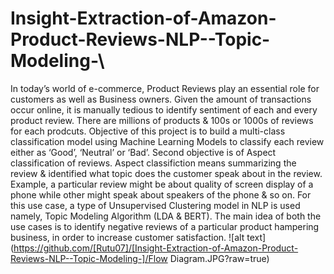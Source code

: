 # Insight-Extraction-of-Amazon-Product-Reviews-NLP--Topic-Modeling-\
In today’s world of e-commerce, Product Reviews play an essential role for customers as well as Business owners. Given the amount of transactions occur online, it is manually tedious to identify sentiment of each and every product review. There are millions of products & 100s or 1000s of reviews for each prodcuts. Objective of this project is to build a multi-class classification model using Machine Learning Models to classify each review either as ‘Good’, ‘Neutral’ or ‘Bad’. Second objective is of Aspect classification of reviews. Aspect classifiction means summarizing the review & identified what topic does the customer speak about in the review. Example, a particular review might be about quality of screen display of a phone while other might speak about speakers of the phone & so on. For this use case, a type of Unsupervised Clustering model in NLP is used namely, Topic Modeling Algorithm (LDA & BERT). The main idea of both the use cases is to identify negative reviews of a particular product hampering business, in order to increase customer satisfaction.
![alt text](https://github.com/[Rutu07]/[Insight-Extraction-of-Amazon-Product-Reviews-NLP--Topic-Modeling-]/Flow Diagram.JPG?raw=true)

